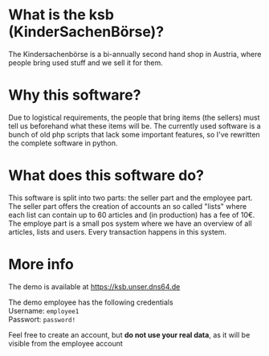 # What is the ksb (KinderSachenBörse)?
The Kindersachenbörse is a bi-annually second hand shop in Austria, where people bring used stuff and we sell it for them.

# Why this software?
Due to logistical requirements, the people that bring items (the sellers) must tell us beforehand what these items will be.
The currently used software is a bunch of old php scripts that lack some important features, so I've rewritten the complete software in python.

# What does this software do?
This software is split into two parts: the seller part and the employee part.\
The seller part offers the creation of accounts an so called "lists" where each list can contain up to 60 articles and (in production) has a fee of 10€.\
The employe part is a small pos system where we have an overview of all articles, lists and users. Every transaction happens in this system.

# More info

The demo is available at https://ksb.unser.dns64.de

The demo employee has the following credentials\
Username: `employee1` \
Passwort: `password!`

Feel free to create an account, but **do not use your real data**, as it will be visible from the employee account